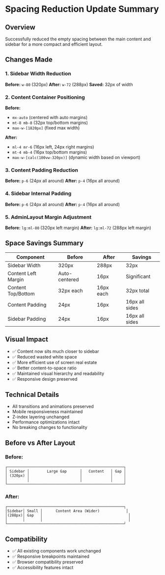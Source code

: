 # Spacing Reduction Update Summary

## Overview
Successfully reduced the empty spacing between the main content and sidebar for a more compact and efficient layout.

## Changes Made

### 1. Sidebar Width Reduction
**Before:** `w-80` (320px)
**After:** `w-72` (288px)
**Saved:** 32px of width

### 2. Content Container Positioning
**Before:** 
- `mx-auto` (centered with auto margins)
- `mt-8 mb-8` (32px top/bottom margins)
- `max-w-[1820px]` (fixed max width)

**After:**
- `ml-4 mr-6` (16px left, 24px right margins)
- `mt-4 mb-4` (16px top/bottom margins)
- `max-w-[calc(100vw-320px)]` (dynamic width based on viewport)

### 3. Content Padding Reduction
**Before:** `p-6` (24px all around)
**After:** `p-4` (16px all around)

### 4. Sidebar Internal Padding
**Before:** `p-6` (24px all around)
**After:** `p-4` (16px all around)

### 5. AdminLayout Margin Adjustment
**Before:** `lg:ml-80` (320px left margin)
**After:** `lg:ml-72` (288px left margin)

## Space Savings Summary

| Component | Before | After | Savings |
|-----------|--------|-------|---------|
| Sidebar Width | 320px | 288px | 32px |
| Content Left Margin | Auto-centered | 16px | Significant |
| Content Top/Bottom | 32px each | 16px each | 32px total |
| Content Padding | 24px | 16px | 16px all sides |
| Sidebar Padding | 24px | 16px | 16px all sides |

## Visual Impact
- ✅ Content now sits much closer to sidebar
- ✅ Reduced wasted white space
- ✅ More efficient use of screen real estate
- ✅ Better content-to-space ratio
- ✅ Maintained visual hierarchy and readability
- ✅ Responsive design preserved

## Technical Details
- All transitions and animations preserved
- Mobile responsiveness maintained
- Z-index layering unchanged
- Performance optimizations intact
- No breaking changes to functionality

## Before vs After Layout

### Before:
```
┌─────────────────────────────────────────────────────┐
│ Sidebar │        Large Gap      │   Content   │ Gap │
│ (320px) │                       │             │     │
│         │                       │             │     │
└─────────────────────────────────────────────────────┘
```

### After:
```
┌─────────────────────────────────────────────────────┐
│Sidebar│ Small │      Content Area (Wider)            │
│(288px)│ Gap   │                                       │
│       │       │                                       │
└─────────────────────────────────────────────────────┘
```

## Compatibility
- ✅ All existing components work unchanged
- ✅ Responsive breakpoints maintained
- ✅ Browser compatibility preserved
- ✅ Accessibility features intact
